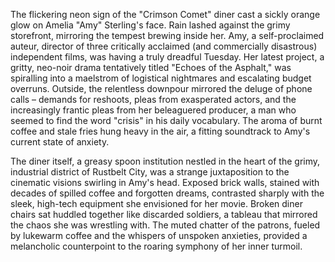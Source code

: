 The flickering neon sign of the "Crimson Comet" diner cast a sickly orange glow on Amelia "Amy" Sterling's face.  Rain lashed against the grimy storefront, mirroring the tempest brewing inside her.  Amy, a self-proclaimed auteur, director of three critically acclaimed (and commercially disastrous) independent films, was having a truly dreadful Tuesday.  Her latest project, a gritty, neo-noir drama tentatively titled "Echoes of the Asphalt," was spiralling into a maelstrom of logistical nightmares and escalating budget overruns.  Outside, the relentless downpour mirrored the deluge of phone calls – demands for reshoots, pleas from exasperated actors, and the increasingly frantic pleas from her beleaguered producer, a man who seemed to find the word "crisis" in his daily vocabulary.  The aroma of burnt coffee and stale fries hung heavy in the air, a fitting soundtrack to Amy's current state of anxiety.

The diner itself, a greasy spoon institution nestled in the heart of the grimy, industrial district of Rustbelt City, was a strange juxtaposition to the cinematic visions swirling in Amy's head.  Exposed brick walls, stained with decades of spilled coffee and forgotten dreams, contrasted sharply with the sleek, high-tech equipment she envisioned for her movie.  Broken diner chairs sat huddled together like discarded soldiers, a tableau that mirrored the chaos she was wrestling with.  The muted chatter of the patrons, fueled by lukewarm coffee and the whispers of unspoken anxieties, provided a melancholic counterpoint to the roaring symphony of her inner turmoil.

